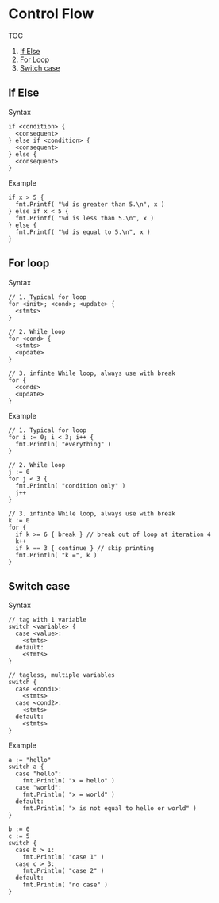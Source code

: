 # Control Flow

TOC   

1. [If Else](#ifelse)  
2. [For Loop](#forloop)  
3. [Switch case](#switchcase)  

## If Else <a name="ifelse"></a>

Syntax

```
if <condition> {
  <consequent>
} else if <condition> {
  <consequent>
} else {
  <consequent>
}
```

Example

```
if x > 5 {
  fmt.Printf( "%d is greater than 5.\n", x )
} else if x < 5 {
  fmt.Printf( "%d is less than 5.\n", x )
} else {
  fmt.Printf( "%d is equal to 5.\n", x )
}
```

## For loop <a name="forloop"></a>

Syntax

```
// 1. Typical for loop
for <init>; <cond>; <update> {
  <stmts>
}

// 2. While loop
for <cond> {
  <stmts>
  <update>
}

// 3. infinte While loop, always use with break
for {
  <conds>
  <update>
}
```

Example

```
// 1. Typical for loop
for i := 0; i < 3; i++ {
  fmt.Println( "everything" )
}

// 2. While loop
j := 0
for j < 3 {
  fmt.Println( "condition only" )
  j++
}

// 3. infinte While loop, always use with break
k := 0
for {
  if k >= 6 { break } // break out of loop at iteration 4
  k++
  if k == 3 { continue } // skip printing
  fmt.Println( "k =", k )
}
```

## Switch case <a name="switchcase"></a>

Syntax

```
// tag with 1 variable
switch <variable> {
  case <value>:
    <stmts>
  default:
    <stmts>
}

// tagless, multiple variables
switch {
  case <cond1>:
    <stmts>
  case <cond2>:
    <stmts>
  default:
    <stmts>
}

```

Example

```
a := "hello"
switch a {
  case "hello":
    fmt.Println( "x = hello" )
  case "world":
    fmt.Println( "x = world" )
  default:
    fmt.Println( "x is not equal to hello or world" )
}

b := 0
c := 5
switch {
  case b > 1:
    fmt.Println( "case 1" )
  case c > 3:
    fmt.Println( "case 2" )
  default:
    fmt.Println( "no case" )
}
```

